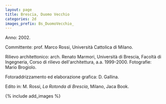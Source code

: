```yaml
---
layout: page
title: Brescia, Duomo Vecchio
categories: 2d
images_prefix: Bs_DuomoVecchio_
---
```



Anno: 2002.

Committente: prof. Marco Rossi, Università Cattolica di Milano.

Rilievo architettonico: arch. Renato Marmori, Università di Brescia, Facoltà di Ingegneria, Corso di rilievo dell'architettura, a.a. 1999-2000.
Fotografie: Mario Brogiolo.

Fotoraddrizzamento ed elaborazione grafica: D. Gallina.

Edito in: M. Rossi, *La Rotonda di Brescia*, Milano, Jaca Book.

{% include add_images %}
